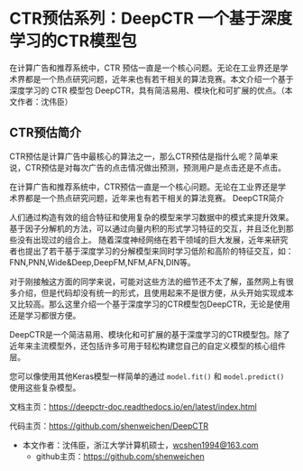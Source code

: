 # CTR预估系列：DeepCTR 一个基于深度学习的CTR模型包

在计算广告和推荐系统中，CTR 预估一直是一个核心问题。无论在工业界还是学术界都是一个热点研究问题，近年来也有若干相关的算法竞赛。本文介绍一个基于深度学习的 CTR 模型包 DeepCTR，具有简洁易用、模块化和可扩展的优点。（本文作者：沈伟臣）

## CTR预估简介

CTR预估是计算广告中最核心的算法之一，那么CTR预估是指什么呢？简单来说，CTR预估是对每次广告的点击情况做出预测，预测用户是点击还是不点击。

在计算广告和推荐系统中，CTR预估一直是一个核心问题。无论在工业界还是学术界都是一个热点研究问题，近年来也有若干相关的算法竞赛。
DeepCTR简介

人们通过构造有效的组合特征和使用复杂的模型来学习数据中的模式来提升效果。基于因子分解机的方法，可以通过向量内积的形式学习特征的交互，并且泛化到那些没有出现过的组合上。
随着深度神经网络在若干领域的巨大发展，近年来研究者也提出了若干基于深度学习的分解模型来同时学习低阶和高阶的特征交互，如：FNN,PNN,Wide&Deep,DeepFM,NFM,AFN,DIN等。

对于刚接触这方面的同学来说，可能对这些方法的细节还不太了解，虽然网上有很多介绍，但是代码却没有统一的形式，且使用起来不是很方便，从头开始实现成本又比较高。那么这里介绍一个基于深度学习的CTR模型包DeepCTR，无论是使用还是学习都很方便。

DeepCTR是一个简洁易用、模块化和可扩展的基于深度学习的CTR模型包。除了近年来主流模型外，还包括许多可用于轻松构建您自己的自定义模型的核心组件层。

您可以像使用其他Keras模型一样简单的通过 `model.fit()` 和 `model.predict()` 使用这些复杂模型。

文档主页：https://deepctr-doc.readthedocs.io/en/latest/index.html

代码主页：https://github.com/shenweichen/DeepCTR

- 本文作者：沈伟臣，浙江大学计算机硕士，wcshen1994@163.com
    - github主页：https://github.com/shenweichen